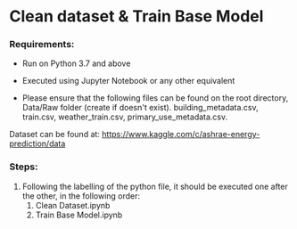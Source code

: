 # Clean dataset & Train Base Model

### Requirements:

- Run on Python 3.7 and above
- Executed using Jupyter Notebook or any other equivalent

- Please ensure that the following files can be found on the root directory, Data/Raw folder (create if doesn't exist). building_metadata.csv, train.csv, weather_train.csv, primary_use_metadata.csv.

Dataset can be found at: https://www.kaggle.com/c/ashrae-energy-prediction/data


### Steps: 
1. Following the labelling of the python file, it should be executed one after the other, in the following order:
	1. Clean Dataset.ipynb
	2. Train Base Model.ipynb
